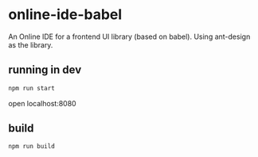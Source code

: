 # online-ide-babel
An Online IDE for a frontend UI library (based on babel).
Using ant-design as the library.

## running in dev
```bash
npm run start
```
open localhost:8080

## build
```bash
npm run build
```

